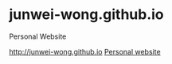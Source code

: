# junwei-wong.github.io
Personal Website

http://junwei-wong.github.io 
[Personal website](http://junwei-wong.github.io )
